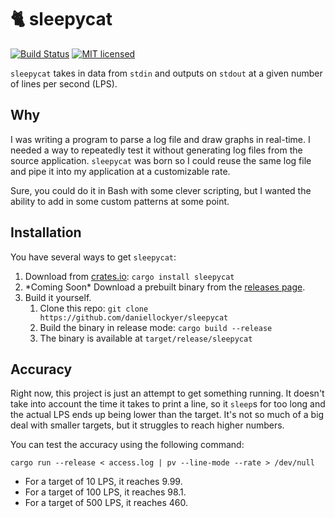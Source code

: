 # :cat2: sleepycat

[![Build Status](https://travis-ci.com/daniellockyer/sleepycat.svg?branch=master)](https://travis-ci.com/daniellockyer/sleepycat)
[![MIT licensed](https://img.shields.io/badge/license-MIT-blue.svg)](./LICENSE)

`sleepycat` takes in data from `stdin` and outputs on `stdout` at a given number of lines per second (LPS).

## Why

I was writing a program to parse a log file and draw graphs in real-time. I needed a way to repeatedly test it without generating log files from the source application. `sleepycat` was born so I could reuse the same log file and pipe it into my application at a customizable rate.

Sure, you could do it in Bash with some clever scripting, but I wanted the ability to add in some custom patterns at some point.

## Installation

You have several ways to get `sleepycat`:

1. Download from [crates.io](https://crates.io/crates/sleepycat): `cargo install sleepycat`
2. \*Coming Soon\* Download a prebuilt binary from the [releases page](https://github.com/daniellockyer/sleepycat/releases).
3. Build it yourself.
    1. Clone this repo: `git clone https://github.com/daniellockyer/sleepycat`
    2. Build the binary in release mode: `cargo build --release`
    3. The binary is available at `target/release/sleepycat`

## Accuracy

Right now, this project is just an attempt to get something running. It doesn't take into account the time it takes to print a line, so it `sleep`s for too long and the actual LPS ends up being lower than the target. It's not so much of a big deal with smaller targets, but it struggles to reach higher numbers.

You can test the accuracy using the following command:

```
cargo run --release < access.log | pv --line-mode --rate > /dev/null
```

* For a target of 10 LPS, it reaches 9.99.
* For a target of 100 LPS, it reaches 98.1.
* For a target of 500 LPS, it reaches 460.
